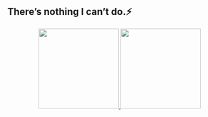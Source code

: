 ## There’s nothing I can’t do.⚡

<div align="center">
 <div align="flex">
  <a href="https://github.com/febrenos">
  <img height="180em" src="https://github-readme-stats.vercel.app/api?username=gabrielspk&show_icons=true&theme=dark&include_all_commits=true&count_private=true"/>
  <img height="180em" src="https://github-readme-stats.vercel.app/api/top-langs/?username=gabrielspk&layout=compact&langs_count=10&theme=dark"/>
  </a>
  </div>
</div>
